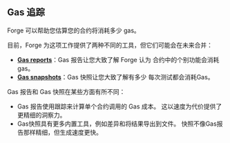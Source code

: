 ## Gas 追踪

Forge 可以帮助您估算您的合约将消耗多少 gas。

目前，Forge 为这项工作提供了两种不同的工具，但它们可能会在未来合并：

- [**Gas reports**](./gas-reports.md)：Gas 报告让您大致了解 Forge 认为
   合约中的个别功能会消耗 gas。
- [**Gas snapshots**](./gas-snapshots.md)：Gas 快照让您大致了解有多少
   每次测试都会消耗Gas。

Gas 报告和 Gas 快照在某些方面有所不同：

- Gas 报告使用跟踪来计算单个合约调用的 Gas 成本。
   这以速度为代价提供了更精细的洞察力。
- Gas快照具有更多内置工具，例如差异和将结果导出到文件。
   快照不像Gas报告那样精细，但生成速度更快。
